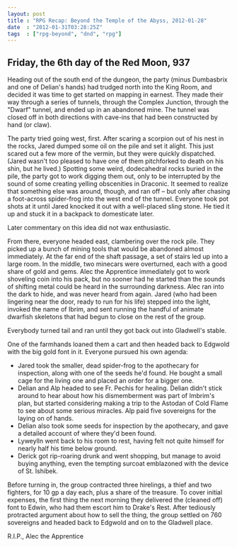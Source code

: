 ```yaml
---
layout: post
title : "RPG Recap: Beyond the Temple of the Abyss, 2012-01-28"
date  : "2012-01-31T03:28:25Z"
tags  : ["rpg-beyond", "dnd", "rpg"]
---
```

## Friday, the 6th day of the Red Moon, 937

Heading out of the south end of the dungeon, the party (minus Dumbasbrix and
one of Delian's hands) had trudged north into the King Room, and decided it was
time to get started on mapping in earnest.  They made their way through a
series of tunnels, through the Complex Junction, through the "Dwarf" tunnel,
and ended up in an abandoned mine.  The tunnel was closed off in both
directions with cave-ins that had been constructed by hand (or claw).

The party tried going west, first.  After scaring a scorpion out of his nest in
the rocks, Jared dumped some oil on the pile and set it alight.  This just
scared out a few more of the vermin, but they were quickly dispatched.  (Jared
wasn't too pleased to have one of them pitchforked to death on his shin, but he
lived.)  Spotting some weird, dodecahedral rocks buried in the pile, the party
got to work digging them out, only to be interrupted by the sound of some
creating yelling obscenities in Draconic.  It seemed to realize that something
else was around, though, and ran off – but only after chasing a foot-across
spider-frog into the west end of the tunnel.  Everyone took pot shots at it
until Jared knocked it out with a well-placed sling stone.  He tied it up and
stuck it in a backpack to domesticate later.

Later commentary on this idea did not wax enthusiastic.

From there, everyone headed east, clambering over the rock pile.  They picked
up a bunch of mining tools that would be abandoned almost immediately.  At the
far end of the shaft passage, a set of stairs led up into a large room.  In the
middle, two minecars were overturned, each with a good share of gold and gems.
Alec the Apprentice immediately got to work shoveling coin into his pack, but
no sooner had he started than the sounds of shifting metal could be heard in
the surrounding darkness.   Alec ran into the dark to hide, and was never heard
from again.  Jared (who had been lingering near the door, ready to run for his
life) stepped into the light, invoked the name of Ibrim, and sent running the
handful of animate dwarfish skeletons that had begun to close on the rest of
the group.

Everybody turned tail and ran until they got back out into Gladwell's stable.

One of the farmhands loaned them a cart and then headed back to Edgwold with
the big gold font in it.  Everyone pursued his own agenda:

* Jared took the smaller, dead spider-frog to the apothecary for inspection, along with one of the seeds he'd found.  He bought a small cage for the living one and placed an order for a bigger one.
* Delian and Alp headed to see Fr. Pechis for healing.  Delian didn't stick around to hear about how his dismemberment was part of Imbrim's plan, but started considering making a trip to the Astodan of Cold Flame to see about some serious miracles.  Alp paid five sovereigns for the laying on of hands.
* Delian also took some seeds for inspection by the apothecary, and gave a detailed account of where they'd been found.
* Lyweylln went back to his room to rest, having felt not quite himself for nearly half his time below ground.
* Derick got rip-roaring drunk and went shopping, but manage to avoid buying
anything, even the tempting surcoat emblazoned with the device of St. Ishibek.

Before turning in, the group contracted three hirelings, a thief and two
fighters, for 10 gp a day each, plus a share of the treasure.  To cover initial
expenses, the first thing the next morning they delivered the (cleaned off)
font to Edwin, who had them escort him to Drake's Rest.  After tediously
protracted argument about how to sell the thing, the group settled on 760
sovereigns and headed back to Edgwold and on to the Gladwell place.

R.I.P., Alec the Apprentice

